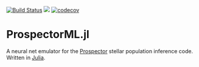 [![Build Status](https://travis-ci.com/elijahmathews/ProspectorML.jl.svg?token=jqsZfzX8nuWUyxGHcwEq&branch=primary)](https://travis-ci.com/elijahmathews/ProspectorML.jl) [![](https://img.shields.io/badge/docs-dev-blue.svg)](https://github.elijahmathews.com/ProspectorML.jl/dev/) [![codecov](https://codecov.io/gh/elijahmathews/ProspectorML.jl/branch/primary/graph/badge.svg?token=CIOVAO9D0Y)](https://codecov.io/gh/elijahmathews/ProspectorML.jl)

# ProspectorML.jl

A neural net emulator for the [Prospector](https://github.com/bd-j/prospector) stellar population inference code. Written in [Julia](https://julialang.org/).

